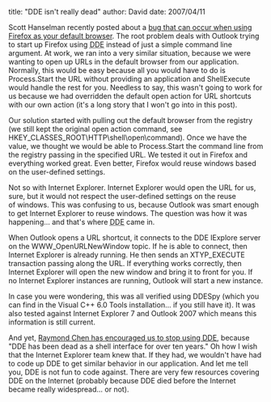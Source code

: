 
title: "DDE isn't really dead"
author: David
date: 2007/04/11

<p>Scott Hanselman recently posted&nbsp;about a <a href="http://www.hanselman.com/blog/FixQuotGeneralFailurequotWhileLaunchingFireFoxURLsFromOutlook.aspx">bug&nbsp;that can occur when using Firefox as your default browser</a>. The root problem deals with Outlook trying to start up Firefox using <acronym title="Dynamic Data Exchange">DDE</acronym> instead of just a simple command line argument. At work, we ran into a very similar situation, because we were wanting to open up URLs in the default browser from our application. Normally, this would be easy because all you would have to do is Process.Start the URL without providing an application and ShellExecute would handle the rest for you. Needless to say, this wasn't going to work for us because we had overridden the default open action for URL shortcuts with our own action (it's a long story that I won't go&nbsp;into in this post).</p> <p>Our solution started with pulling out the default browser from the registry (we still kept the original open action command, see HKEY_CLASSES_ROOT\HTTP\shell\open\command). Once we have&nbsp;the value, we thought we would be able to Process.Start the command line from the registry passing in the specified URL. We tested it out in Firefox and everything worked great. Even better, Firefox would reuse windows based on the user-defined settings.</p> <p>Not so with Internet Explorer.&nbsp;Internet Explorer would open the URL for us, sure, but it would not respect the user-defined settings&nbsp;on the reuse of&nbsp;windows. This was confusing to us, because Outlook was smart enough to get Internet Explorer to reuse windows. The question was how it was happening... and that's where <acronym title="Dynamic Data Exchange">DDE</acronym> came in.</p> <p>When Outlook opens a URL shortcut,&nbsp;it connects to the DDE IExplore server on the WWW_OpenURLNewWindow topic. If he is able to connect, then Internet Explorer is already running. He then sends an XTYP_EXECUTE transaction passing along the URL. If everything works correctly, then Internet Explorer will open the new window and bring it to front for you. If no&nbsp;Internet Explorer instances are running,&nbsp;Outlook will start a new instance.</p> <p>In case you were wondering, this was all verified using DDESpy (which you can find in the Visual C++ 6.0 Tools installation... if you still have it). It was also tested against Internet Explorer 7 and Outlook 2007&nbsp;which means&nbsp;this information is&nbsp;still current.</p> <p>And yet,&nbsp;<a href="http://blogs.msdn.com/oldnewthing/archive/2007/02/26/1763683.aspx">Raymond Chen has encouraged us to stop using DDE</a>, because "DDE has been dead as a shell interface for over ten years." Oh how I wish that the Internet Explorer team knew that. If they had, we wouldn't have had to code up DDE to get similar behavior in our application. And let me tell you, DDE is not fun to code against. There are very few resources covering DDE on the Internet (probably because DDE died before the Internet became really widespread... or not).</p>
